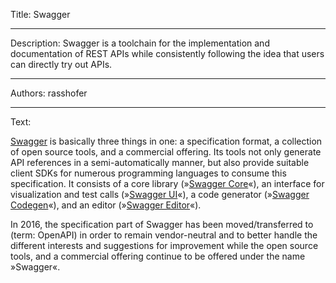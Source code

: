 Title: Swagger

-----

Description: Swagger is a toolchain for the implementation and documentation of REST APIs while consistently following the idea that users can directly try out APIs.

-----

Authors: rasshofer

-----

Text:

[Swagger](https://swagger.io/) is basically three things in one: a specification format, a collection of open source tools, and a commercial offering. Its tools not only generate API references in a semi-automatically manner, but also provide suitable client SDKs for numerous programming languages to consume this specification. It consists of a core library (»[Swagger Core](https://github.com/swagger-api/swagger-core)«), an interface for visualization and test calls (»[Swagger UI](https://swagger.io/tools/swagger-ui/)«), a code generator (»[Swagger Codegen](https://github.com/swagger-api/swagger-codegen)«), and an editor (»[Swagger Editor](https://editor.swagger.io/)«).

In 2016, the specification part of Swagger has been moved/transferred to (term: OpenAPI) in order to remain vendor-neutral and to better handle the different interests and suggestions for improvement while the open source tools, and a commercial offering continue to be offered under the name »Swagger«.
